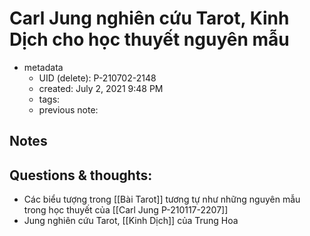 # Carl Jung nghiên cứu Tarot, Kinh Dịch cho học thuyết nguyên mẫu

- metadata
	- UID (delete): P-210702-2148
	- created: July 2, 2021 9:48 PM
	- tags:
	- previous note:

## Notes

## Questions & thoughts:
- Các biểu tượng trong [[Bài Tarot]] tương tự như những nguyên mẫu trong học thuyết của [[Carl Jung P-210117-2207]]
- Jung nghiên cứu Tarot, [[Kinh Dịch]] của Trung Hoa
